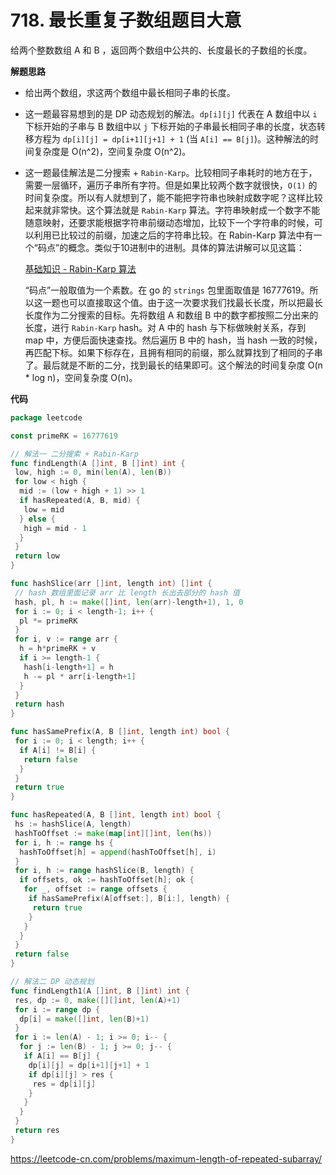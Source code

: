 # 718. 最长重复子数组**题目大意** 

给两个整数数组 A 和 B ，返回两个数组中公共的、长度最长的子数组的长度。

**解题思路**  

- 给出两个数组，求这两个数组中最长相同子串的长度。

- 这一题最容易想到的是 DP 动态规划的解法。`dp[i][j]` 代表在 A 数组中以 `i` 下标开始的子串与 B 数组中以 `j` 下标开始的子串最长相同子串的长度，状态转移方程为 `dp[i][j] = dp[i+1][j+1] + 1` (当 `A[i] == B[j]`)。这种解法的时间复杂度是 O(n^2)，空间复杂度 O(n^2)。

- 这一题最佳解法是二分搜索 + `Rabin-Karp`。比较相同子串耗时的地方在于，需要一层循环，遍历子串所有字符。但是如果比较两个数字就很快，`O(1)` 的时间复杂度。所以有人就想到了，能不能把字符串也映射成数字呢？这样比较起来就非常快。这个算法就是 `Rabin-Karp` 算法。字符串映射成一个数字不能随意映射，还要求能根据字符串前缀动态增加，比较下一个字符串的时候，可以利用已比较过的前缀，加速之后的字符串比较。在 Rabin-Karp 算法中有一个“码点”的概念。类似于10进制中的进制。具体的算法讲解可以见这篇：

  [基础知识 - Rabin-Karp 算法](https://www.cnblogs.com/golove/p/3234673.html)

  “码点”一般取值为一个素数。在 go 的 `strings` 包里面取值是 16777619。所以这一题也可以直接取这个值。由于这一次要求我们找最长长度，所以把最长长度作为二分搜索的目标。先将数组 A 和数组 B 中的数字都按照二分出来的长度，进行 `Rabin-Karp` hash。对 A 中的 hash 与下标做映射关系，存到 map 中，方便后面快速查找。然后遍历 B 中的 hash，当 hash 一致的时候，再匹配下标。如果下标存在，且拥有相同的前缀，那么就算找到了相同的子串了。最后就是不断的二分，找到最长的结果即可。这个解法的时间复杂度 O(n * log n)，空间复杂度 O(n)。

**代码** 

```go
package leetcode

const primeRK = 16777619

// 解法一 二分搜索 + Rabin-Karp
func findLength(A []int, B []int) int {
 low, high := 0, min(len(A), len(B))
 for low < high {
  mid := (low + high + 1) >> 1
  if hasRepeated(A, B, mid) {
   low = mid
  } else {
   high = mid - 1
  }
 }
 return low
}

func hashSlice(arr []int, length int) []int {
 // hash 数组里面记录 arr 比 length 长出去部分的 hash 值
 hash, pl, h := make([]int, len(arr)-length+1), 1, 0
 for i := 0; i < length-1; i++ {
  pl *= primeRK
 }
 for i, v := range arr {
  h = h*primeRK + v
  if i >= length-1 {
   hash[i-length+1] = h
   h -= pl * arr[i-length+1]
  }
 }
 return hash
}

func hasSamePrefix(A, B []int, length int) bool {
 for i := 0; i < length; i++ {
  if A[i] != B[i] {
   return false
  }
 }
 return true
}

func hasRepeated(A, B []int, length int) bool {
 hs := hashSlice(A, length)
 hashToOffset := make(map[int][]int, len(hs))
 for i, h := range hs {
  hashToOffset[h] = append(hashToOffset[h], i)
 }
 for i, h := range hashSlice(B, length) {
  if offsets, ok := hashToOffset[h]; ok {
   for _, offset := range offsets {
    if hasSamePrefix(A[offset:], B[i:], length) {
     return true
    }
   }
  }
 }
 return false
}

// 解法二 DP 动态规划
func findLength1(A []int, B []int) int {
 res, dp := 0, make([][]int, len(A)+1)
 for i := range dp {
  dp[i] = make([]int, len(B)+1)
 }
 for i := len(A) - 1; i >= 0; i-- {
  for j := len(B) - 1; j >= 0; j-- {
   if A[i] == B[j] {
    dp[i][j] = dp[i+1][j+1] + 1
    if dp[i][j] > res {
     res = dp[i][j]
    }
   }
  }
 }
 return res
}
```

https://leetcode-cn.com/problems/maximum-length-of-repeated-subarray/